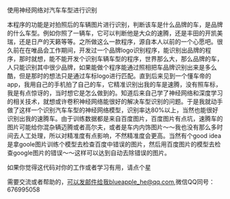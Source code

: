 
使用神经网络对汽车车型进行识别

  本程序的功能是对拍照后的车辆图片进行识别，判断该车是什么品牌的车，是品牌的什么车型。例如你照了一辆车，它可以判断他是大众的速腾，还是丰田的开凯美瑞，还是日产的天籁等等。之所做这么一款程序，源自本人以前的一个心愿吧。很久前在在唯品会工作期间，开发过一个品牌logo识别程序，能识别出品牌的程序，那时就想，能不能开发个识别车辆车型的程序，世界那么大，那么品牌的车，人只能识别其中很少品牌，如果能做个程序能通过照相把车品牌识别出来是多么酷，但是那时的想法只是通过车标logo进行匹配。直到后来见到一个懂车帝的app，我用自己的手机拍了自己的车，它精准识别出我的车是速腾，没有照车标，我是有点惊讶的，当时想它是怎么做到的。知道后来自己学了神经网络和深度学习的相关技术，就想或许卷积神经网络能很好的解决车型识别的问题。于是我就动手做了这样一个识别汽车车型的神经网络模型，识别率达80%以上，当然也能很好识别出我的速腾车。由于训练数据都是来自百度图片，百度图片有点坑，速腾车的图片可能给你混杂辆迈腾或者高尔夫，或者是车内内饰图片～～我也没有那么多时间去人工处理，所以对精准度有点影响，不然精准度会更高。当然有个good idea是拿goole图片训练个模型去检查百度中错误的图片，然后用百度图片的模型去检查google图片的错误～～这样可以达到自动去除错误的图片。
  
  
如果你觉得这代码对你的工作或者学习有用，请点个星

需要交流或者帮助的，可以发邮件给我blueapple_he@qq.com,微信QQ同号： 676995058
